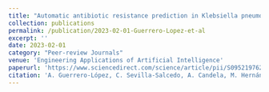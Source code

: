 ```yaml
---
title: "Automatic antibiotic resistance prediction in Klebsiella pneumoniae based on MALDI-TOF mass spectra"
collection: publications
permalink: /publication/2023-02-01-Guerrero-Lopez-et-al
excerpt: ''
date: 2023-02-01
category: "Peer-review Journals"
venue: 'Engineering Applications of Artificial Intelligence'
paperurl: 'https://www.sciencedirect.com/science/article/pii/S0952197622006340'
citation: 'A. Guerrero-López, C. Sevilla-Salcedo, A. Candela, M. Hernández-García, E. Cercenado, P. M. Olmos, R. Cantón, P. Muñoz, V. Gómez-Verdejo, R. del Campo, and B. Rodríguez-Sánchez, “Automatic antibiotic resistance prediction in klebsiella pneumoniae based on maldi-tof mass spectra,” Engineering Applications of Artificial Intelligence, vol. 118, p. 105644, 2023.'
---
```


